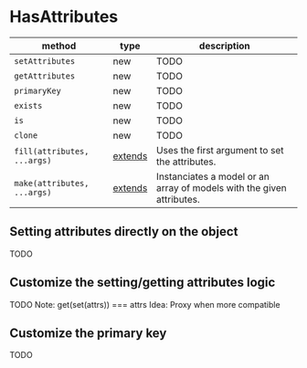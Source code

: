 # HasAttributes

| method | type | description |
| - | - | - |
| `setAttributes` | new | TODO |
| `getAttributes` | new | TODO |
| `primaryKey` | new | TODO |
| `exists` | new | TODO |
| `is` | new | TODO |
| `clone` | new | TODO |
| `fill(attributes, ...args)` | [extends](lifecycle.md) | Uses the first argument to set the attributes. |
| `make(attributes, ...args)` | [extends](lifecycle.md) | Instanciates a model or an array of models with the given attributes. |

## Setting attributes directly on the object

TODO

## Customize the setting/getting attributes logic

TODO
Note: get(set(attrs)) === attrs
Idea: Proxy when more compatible

## Customize the primary key

TODO
